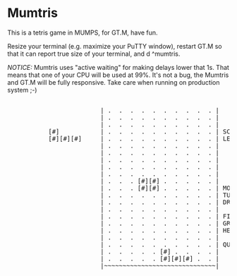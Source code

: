 # Mumtris

This is a tetris game in MUMPS, for GT.M, have fun.

Resize your terminal (e.g. maximize your PuTTY window), restart GT.M so that it can report true size of your terminal, and d ^mumtris.

*NOTICE:* Mumtris uses "active waiting" for making delays lower that 1s. That means that one of your CPU will be used at 99%. It's not a bug, the Mumtris and GT.M will be fully responsive. Take care when running on production system ;-)

<pre>

                         | .  .  .  .  .  .  .  .  .  . |
                         | .  .  .  .  .  .  .  .  .  . |
                         | .  .  .  .  .  .  .  .  .  . |
           [#]           | .  .  .  .  .  .  .  .  .  . | SCORE: 0
           [#][#][#]     | .  .  .  .  .  .  .  .  .  . | LEVEL: 1
                         | .  .  .  .  .  .  .  .  .  . |
                         | .  .  .  .  .  .  .  .  .  . |
                         | .  .  .  .  .  .  .  .  .  . |
                         | .  .  .  .  .  .  .  .  .  . |
                         | .  .  .  .  .  .  .  .  .  . |
                         | .  .  . [#][#] .  .  .  .  . |
                         | .  .  . [#][#] .  .  .  .  . | MOVE: LEFT, RIGHT
                         | .  .  .  .  .  .  .  .  .  . | TURN: UP
                         | .  .  .  .  .  .  .  .  .  . | DROP: SPACE
                         | .  .  .  .  .  .  .  .  .  . |
                         | .  .  .  .  .  .  .  .  .  . | FILL: F
                         | .  .  .  .  .  .  .  .  .  . | GRID: G
                         | .  .  .  .  .  .  .  .  .  . | HELP: H
                         | .  .  .  .  .  .  .  .  .  . |
                         | .  .  .  .  .  .  .  .  .  . | QUIT: ESC, Q
                         | .  .  .  .  . [#] .  .  .  . |
                         | .  .  .  .  . [#][#][#] .  . |
                         |~~~~~~~~~~~~~~~~~~~~~~~~~~~~~~|

</pre>
